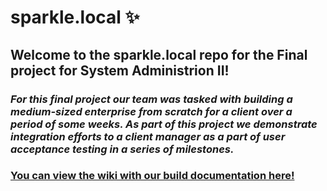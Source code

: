# sparkle.local ✨
## Welcome to the sparkle.local repo for the Final project for System Administrion II!

### _For this final project our team was tasked with building a medium-sized enterprise from scratch for a client over a period of some weeks. As part of this project we demonstrate integration efforts to a client manager as a part of user acceptance testing in a series of milestones._

### [You can view the wiki with our build documentation here!](https://github.com/SomethingGeneric/sparkle.local/wiki) 

